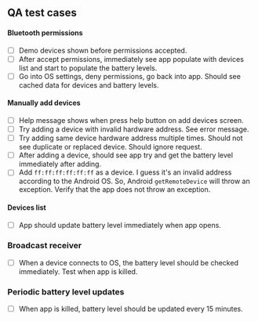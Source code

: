 ## QA test cases 

#### Bluetooth permissions 
- [ ] Demo devices shown before permissions accepted. 
- [ ] After accept permissions, immediately see app populate with devices list and start to populate the battery levels. 
- [ ] Go into OS settings, deny permissions, go back into app. Should see cached data for devices and battery levels. 

#### Manually add devices 
- [ ] Help message shows when press help button on add devices screen. 
- [ ] Try adding a device with invalid hardware address. See error message. 
- [ ] Try adding same device hardware address multiple times. Should not see duplicate or replaced device. Should ignore request. 
- [ ] After adding a device, should see app try and get the battery level immediately after adding. 
- [ ] Add `ff:ff:ff:ff:ff:ff` as a device. I guess it's an invalid address according to the Android OS. So, Android `getRemoteDevice` will throw an exception. Verify that the app does not throw an exception. 

#### Devices list 
- [ ] App should update battery level immediately when app opens. 

### Broadcast receiver 
- [ ] When a device connects to OS, the battery level should be checked immediately. Test when app is killed. 

### Periodic battery level updates 
- [ ] When app is killed, battery level should be updated every 15 minutes. 